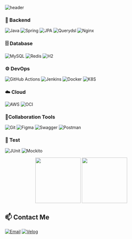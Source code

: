 ![header](https://capsule-render.vercel.app/api?type=wave&color=auto&height=300&section=header&text=HARVEY&fontSize=90&desc=Minseok's%20GitHub%20Profile&descAlignY=65&descAlign=62)

### 🧰 Backend
![Java](https://img.shields.io/badge/Java-007396?style=for-the-badge&logo=java&logoColor=white)
![Spring](https://img.shields.io/badge/Spring-6DB33F?style=for-the-badge&logo=spring&logoColor=white)
![JPA](https://img.shields.io/badge/JPA-59666C?style=for-the-badge&logo=hibernate&logoColor=white)
![Querydsl](https://img.shields.io/badge/Querydsl-009688?style=for-the-badge)
![Nginx](https://img.shields.io/badge/Nginx-009639?style=for-the-badge&logo=nginx&logoColor=white)

### 🗄️ Database
![MySQL](https://img.shields.io/badge/MySQL-4479A1?style=for-the-badge&logo=mysql&logoColor=white)
![Redis](https://img.shields.io/badge/Redis-DC382D?style=for-the-badge&logo=redis&logoColor=white)
![H2](https://img.shields.io/badge/H2-1F92B9?style=for-the-badge&logo=h2&logoColor=white)

### ⚙️ DevOps
![GitHub Actions](https://img.shields.io/badge/GitHub%20Actions-2088FF?style=for-the-badge&logo=githubactions&logoColor=white)
![Jenkins](https://img.shields.io/badge/Jenkins-D24939?style=for-the-badge&logo=jenkins&logoColor=white)
![Docker](https://img.shields.io/badge/Docker-2496ED?style=for-the-badge&logo=docker&logoColor=white)
![K8S](https://img.shields.io/badge/Kubernetes-326CE5?style=for-the-badge&logo=kubernetes&logoColor=white)

### ☁️ Cloud
![AWS](https://img.shields.io/badge/AWS-232F3E?style=for-the-badge&logo=amazonaws&logoColor=white)
![OCI](https://img.shields.io/badge/Oracle%20Cloud%20Infrastructure-F80000?style=for-the-badge&logo=oracle&logoColor=white)

### 🤝Collaboration Tools
![Git](https://img.shields.io/badge/Git-F05032?style=for-the-badge&logo=git&logoColor=white)
![Figma](https://img.shields.io/badge/Figma-F24E1E?style=for-the-badge&logo=figma&logoColor=white)
![Swagger](https://img.shields.io/badge/Swagger-85EA2D?style=for-the-badge&logo=swagger&logoColor=black)
![Postman](https://img.shields.io/badge/Postman-FF6C37?style=for-the-badge&logo=postman&logoColor=white)


### 🧪 Test
![JUnit](https://img.shields.io/badge/JUnit-25A162?style=for-the-badge&logo=junit5&logoColor=white)
![Mockito](https://img.shields.io/badge/Mockito-45B8D8?style=for-the-badge)

<div align="center">
  <img src="https://github-readme-stats.vercel.app/api?username=mayfifth99&show_icons=true" height="150"/>
  <img src="http://mazassumnida.wtf/api/generate_badge?boj=alstjr971" height="150"/>
</div>


## 📫 Contact Me

[![Email](https://img.shields.io/badge/Email-alstjr971@naver.com-blue?style=flat&logo=maildotru&logoColor=white)](mailto:alstjr971@naver.com)
[![Velog](https://img.shields.io/badge/Velog-20C997?style=flat&logo=velog&logoColor=white)](https://velog.io/@alstjr971/posts)

